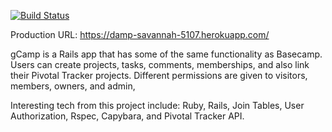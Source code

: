 [![Build Status](https://travis-ci.org/ardnek/gCamp.svg?branch=master)](https://travis-ci.org/ardnek/gCamp)

Production URL: https://damp-savannah-5107.herokuapp.com/

gCamp is a Rails app that has some of the same functionality as Basecamp. Users can create projects, tasks, comments, memberships, and also link their Pivotal Tracker projects. Different permissions are given to visitors, members, owners, and admin,

Interesting tech from this project include: Ruby, Rails, Join Tables, User Authorization, Rspec, Capybara, and Pivotal Tracker API.
